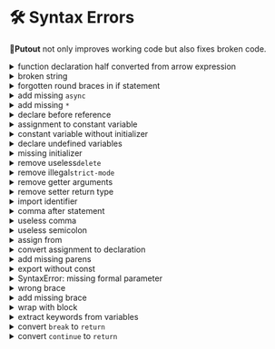 # 🛠️ Syntax Errors

🐊**Putout** not only improves working code but also fixes broken code.

<details><summary>function declaration half converted from arrow expression</summary>

```diff
-function parse(source) => {
+function parse(source) {
    return source;
}
```

</details>

<details><summary>broken string</summary>

```diff
-const a = 'hello;
+const a = 'hello';

-const b = ‘hello world’;
+const b = 'hello world';

-x('hello);
+x('hello');
const m = {
-    z: x('hello
+    z: x('hello'),
}
```

</details>

<details><summary>forgotten round braces in if statement</summary>

```diff
-if a > 5 {
+if (a > 5) {
    alert();
}
```

</details>

<details><summary>add missing <code>async</code></summary>

```diff
-function get(url) {
+async function get(url) {
    return await fetch(url);
}
```

</details>

<details><summary>add missing <code>*</code></summary>

```diff
-function hello() {
+function* hello() {
    yield 'world';
}

-function func2() {
+function* func2() {
    yield* func1();
}
```

</details>

<details><summary>declare before reference</summary>

```diff
-const {remove} = operator;
const {types, operator} = require('putout');
+const {remove} = operator;
```

</details>

<details><summary>assignment to constant variable</summary>

```diff
-const a = 5;
+let a = 5;
a = 3;
```

</details>

<details><summary>constant variable without initializer</summary>

```diff
-const a;
+let a;
```

</details>

<details><summary>declare undefined variables</summary>

```diff
+import {readFile} from 'fs/promises';
readFile('./hello.js', 'utf8');
```

</details>

<details><summary>missing initializer</summary>

```diff
-const {code, places} await samadhi(source);
+const {code, places} = await samadhi(source);
```

</details>

<details><summary>remove useless<code>delete</code></summary>

```diff
-delete abc;
```

</details>

<details><summary>remove illegal<code>strict-mode</code></summary>

```diff
function x1(...a) {
-  'use strict';
}
```

</details>

<details><summary>remove getter arguments</summary>

```diff
export interface IParamsConstructor {
-   get fromArray(name: string): IParams;
+   get fromArray(): IParams;
}
```

</details>

<details><summary>remove setter return type</summary>

```diff
export interface IParamsConstructor {
-   set fromArray(name: string): IParams;
+   set fromArray(name: string);
}
```

</details>

<details><summary>import identifier</summary>

```diff
-import hello from hello;
+import hello from 'hello';
```

</details>

<details><summary>comma after statement</summary>

```diff
function x() {
-    return 'hello',
+    return 'hello';
}

-const a = 5,
+const a = 5;
```

</details>

<details><summary>useless comma</summary>

```diff
const a = {
-    b: 'hello',,
+    b: 'hello',
}

const a = class {
-    b() {},
+    b() {}
}
```

</details>

<details><summary>useless semicolon</summary>

```diff
const a = {
-    b: 'hello';
+    b: 'hello',
}
```

</details>

<details><summary>assign from</summary>

```diff
-const a = from 'a';
+const a = require('a');
```

</details>

<details><summary>convert assignment to declaration</summary>

```diff
-a = 5;
+const a = 5;
```

</details>

<details><summary>add missing parens</summary>

```diff
-getConsoleLog?.()``;
-String?.raw``;
-String?.raw!``;
+(getConsoleLog?.())``;
+(String?.raw)``;
+(String?.raw!)``;
```

</details>

<details><summary>export without const</summary>

```diff
-export x = () => {};
+export const x = () => {};
```

</details>

<details><summary>SyntaxError: missing formal parameter</summary>

```diff
-(__a + __b) => __b + __a;
+(__a, __b) => __b + __a;
```

</details>

<details><summary>wrong brace</summary>

```diff
-import a from 'a');
+import a from 'a';
```

</details>

<details><summary>add missing brace</summary>

```diff
a && b = a;
a && (b = a);
```

</details>

<details><summary>wrap with block</summary>

```diff
-if (a)
+if (a) {
    const b = 5;
+}
```

</details>

<details><summary>extract keywords from variables</summary>

```diff
-export const isTemplateMiddle = (a) => a?.type === 'TemplateMiddle',
+export const isTemplateMiddle = (a) => a?.type === 'TemplateMiddle';
export const isTemplateTail = (a) => a?.type === 'TemplateTail';

-export const a = 1,
+export const a = 1;
const b = 5;
```

</details>

<details><summary>convert <code>break</code> to <code>return</code></summary>

```diff
function get() {
    if (b)
-       break;
+       return;
}
```

</details>

<details><summary>convert <code>continue</code> to <code>return</code></summary>

```diff
function get() {
    if (b)
-       continue;
+       return;
}
```

</details>
